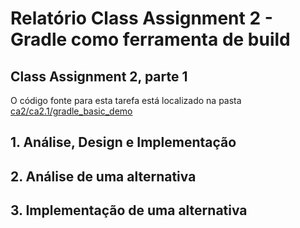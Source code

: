 # Relatório Class Assignment 2 - Gradle como ferramenta de build

## Class Assignment 2, parte 1

O código fonte para esta tarefa está localizado na pasta [ca2/ca2.1/gradle_basic_demo](https://bitbucket.org/martalribeiro/devops-19-20-a-1191779/src/master/ca2/ca2.1/gradle_basic_demo/)


## 1. Análise, Design e Implementação



## 2. Análise de uma alternativa



## 3. Implementação de uma alternativa


